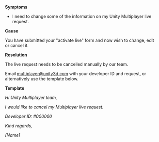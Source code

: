 
        

**Symptoms** 

*   I need to change some of the information on my Unity Multiplayer live request.

**Cause** 

You have submitted your "activate live" form and now wish to change, edit or cancel it.

**Resolution** 

The live request needs to be cancelled manually by our team.

Email [multiplayer@unity3d.com](mailto:multiplayer@unity3d.com) with your developer ID and request, or alternatively use the template below.

**Template** 

*Hi Unity Multiplayer team,* 

*I would like to cancel my Multiplayer live request.* 

*Developer ID: #000000* 

*Kind regards,* 

*[Name]* 

      